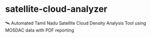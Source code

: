 # satellite-cloud-analyzer
🛰️ Automated Tamil Nadu Satellite Cloud Density Analysis Tool using MOSDAC data with PDF reporting
